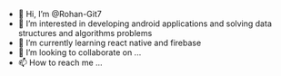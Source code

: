 - 👋 Hi, I’m @Rohan-Git7
- 👀 I’m interested in developing android applications and solving data structures and algorithms problems
- 🌱 I’m currently learning react native and firebase
- 💞️ I’m looking to collaborate on ...
- 📫 How to reach me ...

<!---
Rohan-Git7/Rohan-Git7 is a ✨ special ✨ repository because its `README.md` (this file) appears on your GitHub profile.
You can click the Preview link to take a look at your changes.
--->
